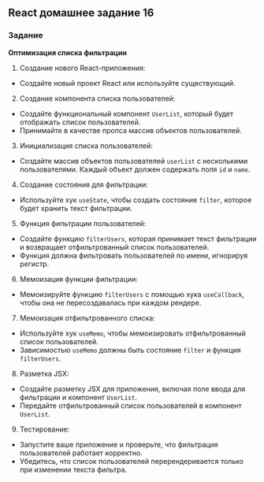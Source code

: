 ## React домашнее задание 16

### Задание

**Оптимизация списка фильтрации**

1. Создание нового React-приложения:

- Создайте новый проект React или используйте существующий.

2. Создание компонента списка пользователей:

- Создайте функциональный компонент `UserList`, который будет отображать список пользователей.
- Принимайте в качестве пропса массив объектов пользователей.

3. Инициализация списка пользователей:

- Создайте массив объектов пользователей `userList` с несколькими пользователями. Каждый объект должен содержать поля `id` и `name`.

4. Создание состояния для фильтрации:

- Используйте хук `useState`, чтобы создать состояние `filter`, которое будет хранить текст фильтрации.

5. Функция фильтрации пользователей:

- Создайте функцию `filterUsers`, которая принимает текст фильтрации и возвращает отфильтрованный список пользователей.
- Функция должна фильтровать пользователей по имени, игнорируя регистр.

6. Мемоизация функции фильтрации:

- Мемоизируйте функцию `filterUsers` с помощью хука `useCallback`, чтобы она не пересоздавалась при каждом рендере.

7. Мемоизация отфильтрованного списка:

- Используйте хук `useMemo`, чтобы мемоизировать отфильтрованный список пользователей.
- Зависимостью `useMemo` должны быть состояние `filter` и функция `filterUsers`.

8. Разметка JSX:

- Создайте разметку JSX для приложения, включая поле ввода для фильтрации и компонент `UserList`.
- Передайте отфильтрованный список пользователей в компонент `UserList`.

9. Тестирование:

- Запустите ваше приложение и проверьте, что фильтрация пользователей работает корректно.
- Убедитесь, что список пользователей перерендеривается только при изменении текста фильтра.

